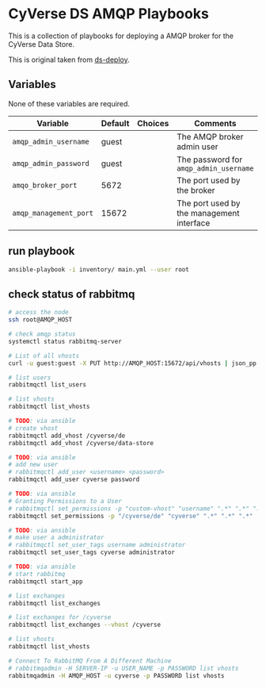 # CyVerse DS AMQP Playbooks

This is a collection of playbooks for deploying a AMQP broker for the CyVerse Data Store.

This is original taken from [ds-deploy](https://gitlab.cyverse.org/tugraz/ds-deploy).

## Variables

None of these variables are required.

Variable               | Default | Choices | Comments
---------------------- | ------- | ------- | --------
`amqp_admin_username`  | guest   |         | The AMQP broker admin user
`amqp_admin_password`  | guest   |         | The password for `amqp_admin_username`
`amqo_broker_port`     | 5672    |         | The port used by the broker
`amqp_management_port` | 15672   |         | The port used by the management interface


## run playbook
```bash
ansible-playbook -i inventory/ main.yml --user root
```

## check status of rabbitmq
```bash
# access the node
ssh root@AMQP_HOST

# check amqp status
systemctl status rabbitmq-server

# List of all vhosts
curl -u guest:guest -X PUT http://AMQP_HOST:15672/api/vhosts | json_pp

# list users
rabbitmqctl list_users

# list vhosts
rabbitmqctl list_vhosts

# TODO: via ansible
# create vhost
rabbitmqctl add_vhost /cyverse/de
rabbitmqctl add_vhost /cyverse/data-store

# TODO: via ansible
# add new user
# rabbitmqctl add_user <username> <password>
rabbitmqctl add_user cyverse password

# TODO: via ansible
# Granting Permissions to a User
# rabbitmqctl set_permissions -p "custom-vhost" "username" ".*" ".*" ".*"
rabbitmqctl set_permissions -p "/cyverse/de" "cyverse" ".*" ".*" ".*"

# TODO: via ansible
# make user a administrator
# rabbitmqctl set_user_tags username administrator
rabbitmqctl set_user_tags cyverse administrator

# TODO: via ansible
# start rabbitmq
rabbitmqctl start_app

# list exchanges
rabbitmqctl list_exchanges

# list exchanges for /cyverse
rabbitmqctl list_exchanges --vhost /cyverse

# list vhosts
rabbitmqctl list_vhosts

# Connect To RabbitMQ From A Different Machine
# rabbitmqadmin -H SERVER-IP -u USER_NAME -p PASSWORD list vhosts
rabbitmqadmin -H AMQP_HOST -u cyverse -p PASSWORD list vhosts

```

